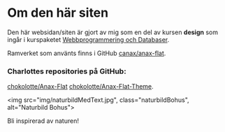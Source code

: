 Om den här siten
================


Den här websidan/siten är gjort av mig som en del av kursen __design__ som ingår i kurspaketet [Webbprogrammering och Databaser](https://www.bth.se/kurspaket/KP852/20172/).

Ramverket som använts finns i GitHub [canax/anax-flat](https://github.com/canax/anax-flat).

### Charlottes repositories på GitHub:
[chokolotte/Anax-Flat](https://github.com/chokolotte/Anax-Flat)
[chokolotte/Anax-Flat-Theme](https://github.com/chokolotte/anax-flat-theme).

<img src="img/naturbildMedText.jpg", class="naturbildBohus", alt="Naturbild Bohus">

Bli inspirerad av naturen!
